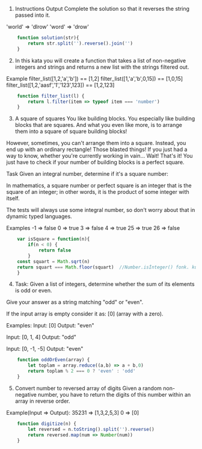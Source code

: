1. Instructions
Output
Complete the solution so that it reverses the string passed into it.

'world'  =>  'dlrow'
'word'   =>  'drow'

```js
    function solution(str){
        return str.split('').reverse().join('')
    }
 ```

2. In this kata you will create a function that takes a list of non-negative integers and strings and returns a new list with the strings filtered out.

Example
filter_list([1,2,'a','b']) == [1,2]
filter_list([1,'a','b',0,15]) == [1,0,15]
filter_list([1,2,'aasf','1','123',123]) == [1,2,123]

```js
    function filter_list(l) {
        return l.filter(item => typeof item === 'number')
    }
```

3. A square of squares
You like building blocks. You especially like building blocks that are squares. And what you even like more, is to arrange them into a square of square building blocks!

However, sometimes, you can't arrange them into a square. Instead, you end up with an ordinary rectangle! Those blasted things! If you just had a way to know, whether you're currently working in vain… Wait! That's it! You just have to check if your number of building blocks is a perfect square.

Task
Given an integral number, determine if it's a square number:

In mathematics, a square number or perfect square is an integer that is the square of an integer; in other words, it is the product of some integer with itself.

The tests will always use some integral number, so don't worry about that in dynamic typed languages.

Examples
-1  =>  false
 0  =>  true
 3  =>  false
 4  =>  true
25  =>  true
26  =>  false

```js
    var isSquare = function(n){
        if(n < 0) {
            return false
        }
    const squart = Math.sqrt(n)
    return squart === Math.floor(squart)  //Number.isİnteger() fonk. kullanlabiir
    }
```

4. Task:
Given a list of integers, determine whether the sum of its elements is odd or even.

Give your answer as a string matching "odd" or "even".

If the input array is empty consider it as: [0] (array with a zero).

Examples:
Input: [0]
Output: "even"

Input: [0, 1, 4]
Output: "odd"

Input: [0, -1, -5]
Output: "even"


```js
    function oddOrEven(array) {
        let toplam = array.reduce((a,b) => a + b,0)
        return toplam % 2 === 0 ? 'even' : 'odd'
    }
```

5. Convert number to reversed array of digits
Given a random non-negative number, you have to return the digits of this number within an array in reverse order.

Example(Input => Output):
35231 => [1,3,2,5,3]
0 => [0]

```js
    function digitize(n) {
        let reversed = n.toString().split('').reverse()
        return reversed.map(num => Number(num))
    } 
```
